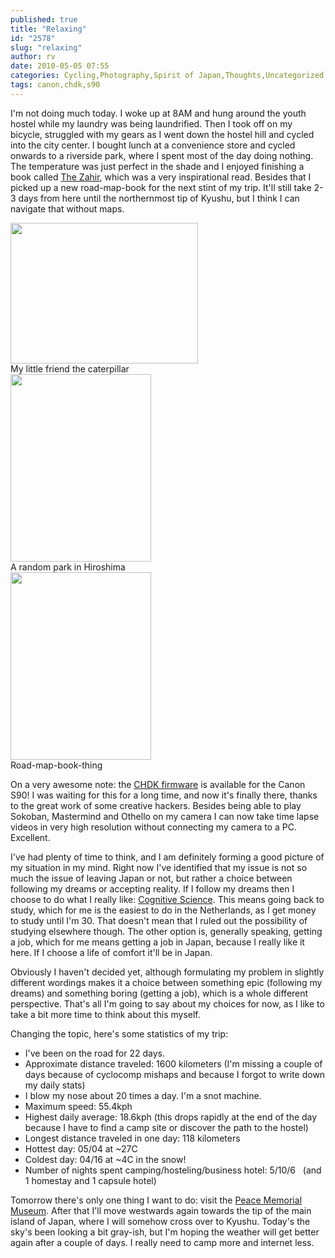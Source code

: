 ```yaml
---
published: true
title: "Relaxing"
id: "2578"
slug: "relaxing"
author: rv
date: 2010-05-05 07:55
categories: Cycling,Photography,Spirit of Japan,Thoughts,Uncategorized
tags: canon,chdk,s90
---
```

I'm not doing much today. I woke up at 8AM and hung around the youth hostel while my laundry was being laundrified. Then I took off on my bicycle, struggled with my gears as I went down the hostel hill and cycled into the city center. I bought lunch at a convenience store and cycled onwards to a riverside park, where I spent most of the day doing nothing. The temperature was just perfect in the shade and I enjoyed finishing a book called <a href="https://en.wikipedia.org/wiki/The_Zahir_(novel)" target="_blank">The Zahir</a>, which was a very inspirational read. Besides that I picked up a new road-map-book for the next stint of my trip. It'll still take 2-3 days from here until the northernmost tip of Kyushu, but I think I can navigate that without maps.

<div class="caption">
<a href="https://s3.amazonaws.com/cfwblog/uploads/2010/05/img_2501.jpg"><img class="size-medium wp-image-2579" title="IMG_2501" src="https://s3.amazonaws.com/cfwblog/uploads/2010/05/img_2501.jpg?w=300" alt="" width="300" height="225" /></a>
<div class="caption-text">My little friend the caterpillar</div>
</div>

<div class="caption">
<a href="https://s3.amazonaws.com/cfwblog/uploads/2010/05/img_2503.jpg"><img class="size-medium wp-image-2580" title="IMG_2503" src="https://s3.amazonaws.com/cfwblog/uploads/2010/05/img_2503.jpg?w=225" alt="" width="225" height="300" /></a>
<div class="caption-text">A random park in Hiroshima</div>
</div>

<div class="caption">
<a href="https://s3.amazonaws.com/cfwblog/uploads/2010/05/img_2519.jpg"><img class="size-medium wp-image-2581" title="IMG_2519" src="https://s3.amazonaws.com/cfwblog/uploads/2010/05/img_2519.jpg?w=225" alt="" width="225" height="300" /></a>
<div class="caption-text">Road-map-book-thing</div>
</div>

On a very awesome note: the <a href="http://chdk.wikia.com/wiki/S90" target="_blank">CHDK firmware</a> is available for the Canon S90! I was waiting for this for a long time, and now it's finally there, thanks to the great work of some creative hackers. Besides being able to play Sokoban, Mastermind and Othello on my camera I can now take time lapse videos in very high resolution without connecting my camera to a PC. Excellent.

I've had plenty of time to think, and I am definitely forming a good picture of my situation in my mind. Right now I've identified that my issue is not so much the issue of leaving Japan or not, but rather a choice between following my dreams or accepting reality. If I follow my dreams then I choose to do what I really like: <a href="https://en.wikipedia.org/wiki/Cognitive_science" target="_blank">Cognitive Science</a>. This means going back to study, which for me is the easiest to do in the Netherlands, as I get money to study until I'm 30. That doesn't mean that I ruled out the possibility of studying elsewhere though. The other option is, generally speaking, getting a job, which for me means getting a job in Japan, because I really like it here. If I choose a life of comfort it'll be in Japan.

Obviously I haven't decided yet, although formulating my problem in slightly different wordings makes it a choice between something epic (following my dreams) and something boring (getting a job), which is a whole different perspective. That's all I'm going to say about my choices for now, as I like to take a bit more time to think about this myself.

Changing the topic, here's some statistics of my trip:
<ul>
	<li>I've been on the road for 22 days.</li>
	<li>Approximate distance traveled: 1600 kilometers (I'm missing a couple of days because of cyclocomp mishaps and because I forgot to write down my daily stats)</li>
	<li> I blow my nose about 20 times a day. I'm a snot machine.</li>
	<li>Maximum speed: 55.4kph</li>
	<li>Highest daily average: 18.6kph (this drops rapidly at the end of the day because I have to find a camp site or discover the path to the hostel)</li>
	<li>Longest distance traveled in one day: 118 kilometers</li>
	<li>Hottest day: 05/04 at ~27C</li>
	<li>Coldest day: 04/16 at ~4C in the snow!</li>
	<li>Number of nights spent camping/hosteling/business hotel: 5/10/6   (and 1 homestay and 1 capsule hotel)</li>
</ul>
Tomorrow there's only one thing I want to do: visit the <a href="https://en.wikipedia.org/wiki/Hiroshima_Peace_Memorial_Museum" target="_blank">Peace Memorial Museum</a>. After that I'll move westwards again towards the tip of the main island of Japan, where I will somehow cross over to Kyushu. Today's the sky's been looking a bit gray-ish, but I'm hoping the weather will get better again after a couple of days. I really need to camp more and internet less.